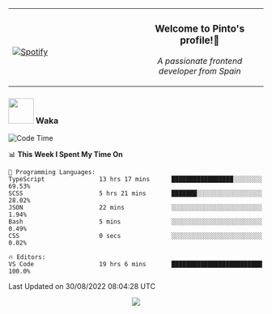 <table width="100%" align="center"> 
  <tr>
  <td width="50%">
      
&nbsp; <br> [![Spotify](https://novatorem-zeta-rust.vercel.app/api/spotify)](https://open.spotify.com/user/novatorem-zeta-rust)

  </td>
  <td width="50%">
    <h3 align="center">Welcome to Pinto's profile!👋</h3>
    <p align="center"><em>A passionate frontend developer from Spain</em></p>
  </td>
  </table>

### <img src="https://media.giphy.com/media/VgCDAzcKvsR6OM0uWg/giphy.gif" width="50"> Waka

  <!--START_SECTION:waka-->
![Code Time](http://img.shields.io/badge/Code%20Time-797%20hrs%2019%20mins-blue)

📊 **This Week I Spent My Time On** 

```text
💬 Programming Languages: 
TypeScript               13 hrs 17 mins      █████████████████░░░░░░░░   69.53% 
SCSS                     5 hrs 21 mins       ███████░░░░░░░░░░░░░░░░░░   28.02% 
JSON                     22 mins             ░░░░░░░░░░░░░░░░░░░░░░░░░   1.94% 
Bash                     5 mins              ░░░░░░░░░░░░░░░░░░░░░░░░░   0.49% 
CSS                      0 secs              ░░░░░░░░░░░░░░░░░░░░░░░░░   0.02%

🔥 Editors: 
VS Code                  19 hrs 6 mins       █████████████████████████   100.0%

```


 Last Updated on 30/08/2022 08:04:28 UTC
<!--END_SECTION:waka-->

<div align="center">
<img src="https://github-readme-stats-gilt-tau.vercel.app/api/top-langs/?username=pinto-hub&layout=compact&theme=dracula" />
</div>
